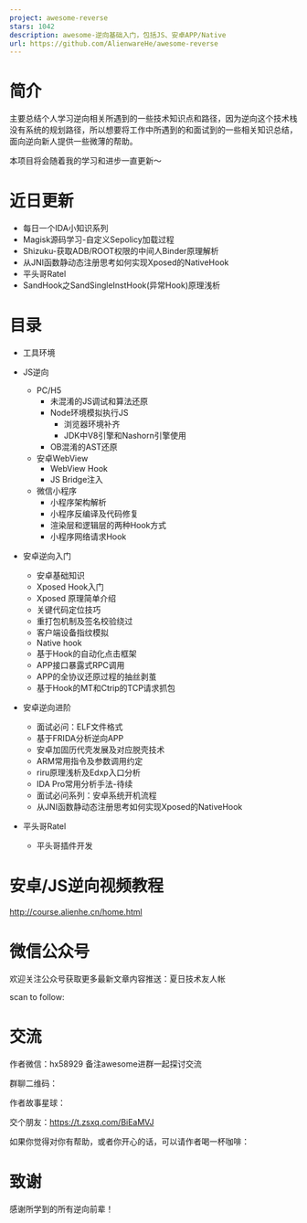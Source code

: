 ```yaml
---
project: awesome-reverse
stars: 1042
description: awesome-逆向基础入门，包括JS、安卓APP/Native
url: https://github.com/AlienwareHe/awesome-reverse
---
```


简介
==

主要总结个人学习逆向相关所遇到的一些技术知识点和路径，因为逆向这个技术栈没有系统的规划路径，所以想要将工作中所遇到的和面试到的一些相关知识总结，面向逆向新人提供一些微薄的帮助。

本项目将会随着我的学习和进步一直更新～

近日更新
====

-   每日一个IDA小知识系列
-   Magisk源码学习-自定义Sepolicy加载过程
-   Shizuku-获取ADB/ROOT权限的中间人Binder原理解析
-   从JNI函数静动态注册思考如何实现Xposed的NativeHook
-   平头哥Ratel
-   SandHook之SandSingleInstHook(异常Hook)原理浅析

目录
==

-   工具环境
    
-   JS逆向
    
    -   PC/H5
        -   未混淆的JS调试和算法还原
        -   Node环境模拟执行JS
            -   浏览器环境补齐
            -   JDK中V8引擎和Nashorn引擎使用
        -   OB混淆的AST还原
    -   安卓WebView
        -   WebView Hook
        -   JS Bridge注入
    -   微信小程序
        -   小程序架构解析
        -   小程序反编译及代码修复
        -   渲染层和逻辑层的两种Hook方式
        -   小程序网络请求Hook
-   安卓逆向入门
    
    -   安卓基础知识
    -   Xposed Hook入门
    -   Xposed 原理简单介绍
    -   关键代码定位技巧
    -   重打包机制及签名校验绕过
    -   客户端设备指纹模拟
    -   Native hook
    -   基于Hook的自动化点击框架
    -   APP接口暴露式RPC调用
    -   APP的全协议还原过程的抽丝剥茧
    -   基于Hook的MT和Ctrip的TCP请求抓包
-   安卓逆向进阶
    
    -   面试必问：ELF文件格式
    -   基于FRIDA分析逆向APP
    -   安卓加固历代壳发展及对应脱壳技术
    -   ARM常用指令及参数调用约定
    -   riru原理浅析及Edxp入口分析
    -   IDA Pro常用分析手法-待续
    -   面试必问系列：安卓系统开机流程
    -   从JNI函数静动态注册思考如何实现Xposed的NativeHook
-   平头哥Ratel
    
    -   平头哥插件开发

安卓/JS逆向视频教程
===========

http://course.alienhe.cn/home.html

微信公众号
=====

欢迎关注公众号获取更多最新文章内容推送：夏日技术友人帐

scan to follow:

交流
==

作者微信：hx58929 备注awesome进群一起探讨交流

群聊二维码：

作者故事星球：

交个朋友：https://t.zsxq.com/BiEaMVJ

如果你觉得对你有帮助，或者你开心的话，可以请作者喝一杯咖啡：

致谢
==

感谢所学到的所有逆向前辈！
